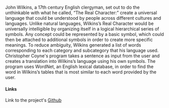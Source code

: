 John Wilkins, a 17th century English clergyman, set out to do the unthinkable with what he called, “The Real Character:” create a universal language that could be understood by people across different cultures and languages. Unlike natural languages, Wilkins’s Real Character would be universally intelligible by organizing itself in a logical hierarchical series of symbols. Any concept could be represented by a basic symbol, which could then be attached to additional symbols in order to create more specific meanings. To reduce ambiguity, Wilkins generated a list of words corresponding to each category and subcategory that his language used. Christopher Coyne's program takes a sentence as input from the user and creates a translation into Wilkins’s language using his own symbols. The program uses WordNet, an English lexical database, in order to find the word in Wilkins’s tables that is most similar to each word provided by the user.

#### Links

Link to the project's [Github](https://github.com/christopher-coyne/wilkins_sentence)

